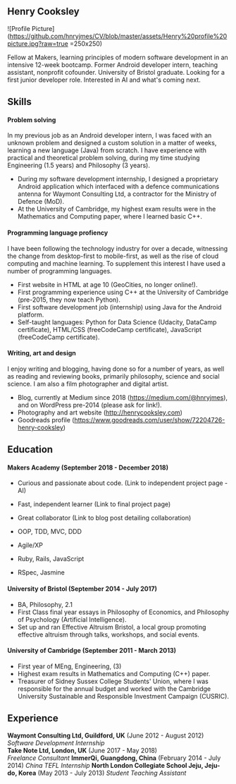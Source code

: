 ## Henry Cooksley

![Profile Picture](https://github.com/hnryjmes/CV/blob/master/assets/Henry%20profile%20picture.jpg?raw=true =250x250)

Fellow at Makers, learning principles of modern software development in an intensive 12-week bootcamp. Former Android developer intern, teaching assistant, nonprofit cofounder. University of Bristol graduate. Looking for a first junior developer role. Interested in AI and what's coming next.

## Skills

#### Problem solving

In my previous job as an Android developer intern, I was faced with an unknown problem and designed a custom solution in a matter of weeks, learning a new language (Java) from scratch. I have experience with practical and theoretical problem solving, during my time studying Engineering (1.5 years) and Philosophy (3 years). 

- During my software development internship, I designed a proprietary Android application which interfaced with a defence communications antenna for Waymont Consulting Ltd, a contractor for the Ministry of Defence (MoD).
- At the University of Cambridge, my highest exam results were in the Mathematics and Computing paper, where I learned basic C++.

#### Programming language profiency

I have been following the technology industry for over a decade, witnessing the change from desktop-first to mobile-first, as well as the rise of cloud computing and machine learning. To supplement this interest I have used a number of programming languages.
- First website in HTML at age 10 (GeoCities, no longer online!).
- First programming experience using C++ at the University of Cambridge (pre-2015, they now teach Python).
- First software development job (internship) using Java for the Android platform.
- Self-taught languages: Python for Data Science (Udacity, DataCamp certificate), HTML/CSS (freeCodeCamp certificate), JavaScript (freeCodeCamp certificate).

#### Writing, art and design

I enjoy writing and blogging, having done so for a number of years, as well as reading and reviewing books, primarily philosophy, science and social science. I am also a film photographer and digital artist.

- Blog, currently at Medium since 2018 (https://medium.com/@hnryjmes), and on WordPress pre-2014 (please ask for link!).
- Photography and art website (http://henrycooksley.com)
- Goodreads profile (https://www.goodreads.com/user/show/72204726-henry-cooksley)


## Education

#### Makers Academy (September 2018 - December 2018)

- Curious and passionate about code. (Link to independent project page - AI)
- Fast, independent learner (Link to final project page)
- Great collaborator (Link to blog post detailing collaboration)

- OOP, TDD, MVC, DDD
- Agile/XP
- Ruby, Rails, JavaScript
- RSpec, Jasmine

#### University of Bristol (September 2014 - July 2017)

- BA, Philosophy, 2.1
- First Class final year essays in Philosophy of Economics, and Philosophy of Psychology (Artificial Intelligence).
- Set up and ran Effective Altruism Bristol, a local group promoting effective altruism through talks, workshops, and social events.

#### University of Cambridge (September 2011 - March 2013)

- First year of MEng, Engineering, (3)
- Highest exam results in Mathematics and Computing (C++) paper.
- Treasurer of Sidney Sussex College Students' Union, where I was responsible for the annual budget and worked with the Cambridge University Sustainable and Responsible Investment Campaign (CUSRIC).

## Experience

**Waymont Consulting Ltd, Guildford, UK** (June 2012 - August 2012)    
*Software Development Internship*  
**Take Note Ltd, London, UK** (June 2017 - May 2018)   
*Freelance Consultant*
**ImmerQi, Guangdong, China** (February 2014 - July 2014)
*China TEFL Internship*
**North London Collegiate School Jeju, Jeju-do, Korea** (May 2013 - July 2013)
*Student Teaching Assistant*
